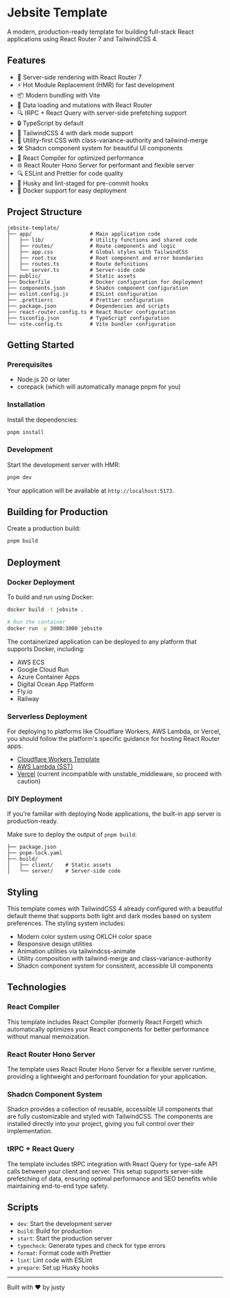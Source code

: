 # Jebsite Template

A modern, production-ready template for building full-stack React applications using React Router 7 and TailwindCSS 4.

## Features

- 🚀 Server-side rendering with React Router 7
- ⚡️ Hot Module Replacement (HMR) for fast development
- 📦 Modern bundling with Vite
- 🔄 Data loading and mutations with React Router
- 🔍 tRPC + React Query with server-side prefetching support
- 🔒 TypeScript by default
- 🎨 TailwindCSS 4 with dark mode support
- 🧩 Utility-first CSS with class-variance-authority and tailwind-merge
- 🛠️ Shadcn component system for beautiful UI components
- 🚄 React Compiler for optimized performance
- 🌐 React Router Hono Server for performant and flexible server
- 🔍 ESLint and Prettier for code quality
- 🧪 Husky and lint-staged for pre-commit hooks
- 🐳 Docker support for easy deployment

## Project Structure

```
jebsite-template/
├── app/                   # Main application code
│   ├── lib/               # Utility functions and shared code
│   ├── routes/            # Route components and logic
│   ├── app.css            # Global styles with TailwindCSS
│   ├── root.tsx           # Root component and error boundaries
│   ├── routes.ts          # Route definitions
│   └── server.ts          # Server-side code
├── public/                # Static assets
├── Dockerfile             # Docker configuration for deployment
├── components.json        # Shadcn component configuration
├── eslint.config.js       # ESLint configuration
├── .prettierrc            # Prettier configuration
├── package.json           # Dependencies and scripts
├── react-router.config.ts # React Router configuration
├── tsconfig.json          # TypeScript configuration
└── vite.config.ts         # Vite bundler configuration
```

## Getting Started

### Prerequisites

- Node.js 20 or later
- corepack (which will automatically manage pnpm for you)

### Installation

Install the dependencies:

```bash
pnpm install
```

### Development

Start the development server with HMR:

```bash
pnpm dev
```

Your application will be available at `http://localhost:5173`.

## Building for Production

Create a production build:

```bash
pnpm build
```

## Deployment

### Docker Deployment

To build and run using Docker:

```bash
docker build -t jebsite .

# Run the container
docker run -p 3000:3000 jebsite
```

The containerized application can be deployed to any platform that supports Docker, including:

- AWS ECS
- Google Cloud Run
- Azure Container Apps
- Digital Ocean App Platform
- Fly.io
- Railway

### Serverless Deployment

For deploying to platforms like Cloudflare Workers, AWS Lambda, or Vercel, you should follow the platform's specific guidance for hosting React Router apps.

- [Cloudflare Workers Template](https://github.com/cloudflare/templates/tree/staging/react-router-starter-template)
- [AWS Lambda (SST)](https://sst.dev/docs/component/aws/react/)
- [Vercel](https://vercel.com/docs/frameworks/react-router) (current incompatible with unstable_middleware, so proceed with caution)

### DIY Deployment

If you're familiar with deploying Node applications, the built-in app server is production-ready.

Make sure to deploy the output of `pnpm build`:

```
├── package.json
├── pnpm-lock.yaml
├── build/
│   ├── client/    # Static assets
│   └── server/    # Server-side code
```

## Styling

This template comes with TailwindCSS 4 already configured with a beautiful default theme that supports both light and dark modes based on system preferences. The styling system includes:

- Modern color system using OKLCH color space
- Responsive design utilities
- Animation utilities via tailwindcss-animate
- Utility composition with tailwind-merge and class-variance-authority
- Shadcn component system for consistent, accessible UI components

## Technologies

### React Compiler

This template includes React Compiler (formerly React Forget) which automatically optimizes your React components for better performance without manual memoization.

### React Router Hono Server

The template uses React Router Hono Server for a flexible server runtime, providing a lightweight and performant foundation for your application.

### Shadcn Component System

Shadcn provides a collection of reusable, accessible UI components that are fully customizable and styled with TailwindCSS. The components are installed directly into your project, giving you full control over their implementation.

### tRPC + React Query

The template includes tRPC integration with React Query for type-safe API calls between your client and server. This setup supports server-side prefetching of data, ensuring optimal performance and SEO benefits while maintaining end-to-end type safety.

## Scripts

- `dev`: Start the development server
- `build`: Build for production
- `start`: Start the production server
- `typecheck`: Generate types and check for type errors
- `format`: Format code with Prettier
- `lint`: Lint code with ESLint
- `prepare`: Set up Husky hooks

---

Built with ❤️ by justy
